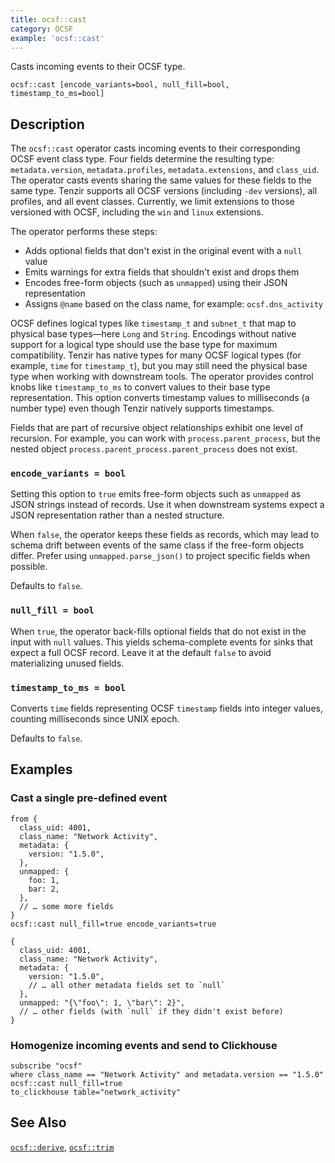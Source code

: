 ```yaml
---
title: ocsf::cast
category: OCSF
example: 'ocsf::cast'
---
```


Casts incoming events to their OCSF type.

```tql
ocsf::cast [encode_variants=bool, null_fill=bool, timestamp_to_ms=bool]
```

## Description

The `ocsf::cast` operator casts incoming events to their corresponding OCSF
event class type. Four fields determine the resulting type:
`metadata.version`, `metadata.profiles`, `metadata.extensions`, and `class_uid`.
The operator casts events sharing the same values for these fields to the same
type. Tenzir supports all OCSF versions (including `-dev` versions), all
profiles, and all event classes. Currently, we limit extensions to those
versioned with OCSF, including the `win` and `linux` extensions.

The operator performs these steps:
- Adds optional fields that don't exist in the original event with a `null`
  value
- Emits warnings for extra fields that shouldn't exist and drops them
- Encodes free-form objects (such as `unmapped`) using their JSON
  representation
- Assigns `@name` based on the class name, for example: `ocsf.dns_activity`

OCSF defines logical types like `timestamp_t` and `subnet_t` that map to
physical base types—here `Long` and `String`. Encodings without native support
for a logical type should use the base type for maximum compatibility. Tenzir
has native types for many OCSF logical types (for example, `time` for
`timestamp_t`), but you may still need the physical base type when working with
downstream tools. The operator provides control knobs like `timestamp_to_ms` to
convert values to their base type representation. This option converts timestamp
values to milliseconds (a number type) even though Tenzir natively supports
timestamps.

Fields that are part of recursive object relationships exhibit one level of
recursion. For example, you can work with `process.parent_process`, but the
nested object `process.parent_process.parent_process` does not exist.

### `encode_variants = bool`

Setting this option to `true` emits free-form objects such as `unmapped` as JSON
strings instead of records. Use it when downstream systems expect a JSON
representation rather than a nested structure.

When `false`, the operator keeps these fields as records, which may lead to
schema drift between events of the same class if the free-form objects differ.
Prefer using `unmapped.parse_json()` to project specific fields when possible.

Defaults to `false`.

### `null_fill = bool`

When `true`, the operator back-fills optional fields that do not exist in the
input with `null` values. This yields schema-complete events for sinks that
expect a full OCSF record. Leave it at the default `false` to avoid materializing
unused fields.

### `timestamp_to_ms = bool`

Converts `time` fields representing OCSF `timestamp` fields into integer values,
counting milliseconds since UNIX epoch.

Defaults to `false`.

## Examples

### Cast a single pre-defined event

```tql
from {
  class_uid: 4001,
  class_name: "Network Activity",
  metadata: {
    version: "1.5.0",
  },
  unmapped: {
    foo: 1,
    bar: 2,
  },
  // … some more fields
}
ocsf::cast null_fill=true encode_variants=true
```
```tql
{
  class_uid: 4001,
  class_name: "Network Activity",
  metadata: {
    version: "1.5.0",
    // … all other metadata fields set to `null`
  },
  unmapped: "{\"foo\": 1, \"bar\": 2}",
  // … other fields (with `null` if they didn't exist before)
}
```

### Homogenize incoming events and send to Clickhouse

```tql
subscribe "ocsf"
where class_name == "Network Activity" and metadata.version == "1.5.0"
ocsf::cast null_fill=true
to_clickhouse table="network_activity"
```

## See Also

[`ocsf::derive`](/reference/operators/ocsf/derive),
[`ocsf::trim`](/reference/operators/ocsf/trim)
